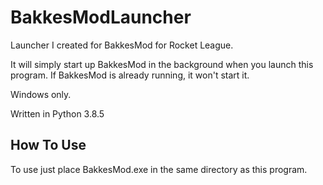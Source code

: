 # BakkesModLauncher
Launcher I created for BakkesMod for Rocket League.

It will simply start up BakkesMod in the background when you launch this program. If BakkesMod is already running, it won't start it.

Windows only.

Written in Python 3.8.5
## How To Use
To use just place BakkesMod.exe in the same directory as this program.
